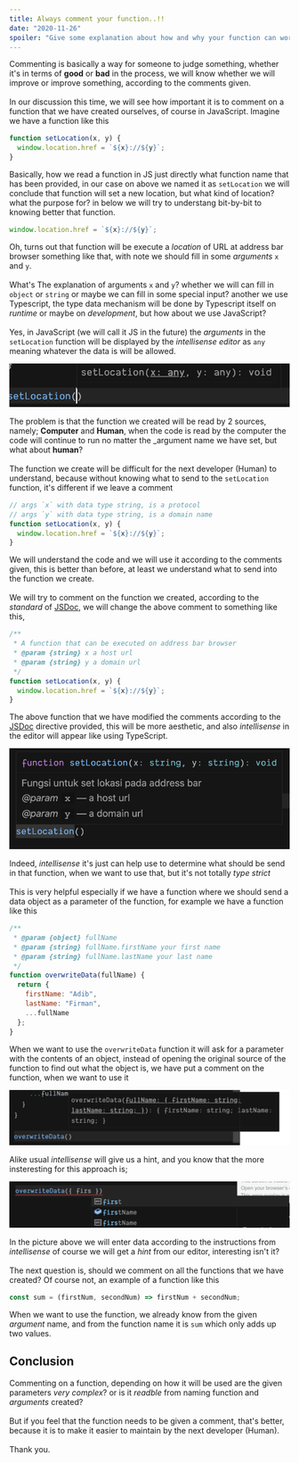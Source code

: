 ```yaml
---
title: Always comment your function..!!
date: "2020-11-26"
spoiler: "Give some explanation about how and why your function can work."
---
```


Commenting is basically a way for someone to judge something, whether it's in terms of **good** or **bad** in the process, we will know whether we will improve or improve something, according to the comments given.
\
\
In our discussion this time, we will see how important it is to comment on a function that we have created ourselves, of course in JavaScript. Imagine we have a function like this

```js
function setLocation(x, y) {
  window.location.href = `${x}://${y}`;
}
```

Basically, how we read a function in JS just directly what function name that has been provided, in our case on above we named it as `setLocation` we will conclude that function will set a new location, but what kind of location? what the purpose for? in below we will try to understang bit-by-bit to knowing better that function.

```js
window.location.href = `${x}://${y}`;
```

Oh, turns out that function will be execute a _location_ of URL at address bar browser something like that, with note we should fill in some _arguments_ `x` and `y`.
\
\
What's The explanation of arguments `x` and `y`? whether we will can fill in `object` or `string` or maybe we can fill in some special input? another we use Typescript, the type data mechanism will be done by Typescript itself on _runtime_ or maybe on _development_, but how about we use JavaScript?
\
\
Yes, in JavaScript (we will call it JS in the future) the _arguments_ in the `setLocation` function will be displayed by the _intellisense editor_ as `any` meaning whatever the data is will be allowed.

![](./image-4.png)

The problem is that the function we created will be read by 2 sources, namely; **Computer** and **Human**, when the code is read by the computer the code will continue to run no matter the \_argument name we have set, but what about **human**?
\
\
The function we create will be difficult for the next developer (Human) to understand, because without knowing what to send to the `setLocation` function, it's different if we leave a comment

```js
// args `x` with data type string, is a protocol
// args `y` with data type string, is a domain name
function setLocation(x, y) {
  window.location.href = `${x}://${y}`;
}
```

We will understand the code and we will use it according to the comments given, this is better than before, at least we understand what to send into the function we create.
\
\
We will try to comment on the function we created, according to the _standard_ of [JSDoc](https://jsdoc.app/), we will change the above comment to something like this,

```js
/**
 * A function that can be executed on address bar browser
 * @param {string} x a host url
 * @param {string} y a domain url
 */
function setLocation(x, y) {
  window.location.href = `${x}://${y}`;
}
```

The above function that we have modified the comments according to the [JSDoc](https://jsdoc.app/) directive provided, this will be more aesthetic, and also _intellisense_ in the editor will appear like using TypeScript.

![](./image-1.png)

Indeed, _intellisense_ it's just can help use to determine what should be send in that function, when we want to use that, but it's not totally _type strict_
\
\
This is very helpful especially if we have a function where we should send a data object as a parameter of the function, for example we have a function like this

```js
/**
 * @param {object} fullName
 * @param {string} fullName.firstName your first name
 * @param {string} fullName.lastName your last name
 */
function overwriteData(fullName) {
  return {
    firstName: "Adib",
    lastName: "Firman",
    ...fullName
  };
}
```

When we want to use the `overwriteData` function it will ask for a parameter with the contents of an object, instead of opening the original source of the function to find out what the object is, we have put a comment on the function, when we want to use it

![](./image-2.png)

Alike usual _intellisense_ will give us a hint, and you know that the more insteresting for this approach is;

![](./image-3.png)

In the picture above we will enter data according to the instructions from _intellisense_ of course we will get a _hint_ from our editor, interesting isn't it?
\
\
The next question is, should we comment on all the functions that we have created? Of course not, an example of a function like this

```js
const sum = (firstNum, secondNum) => firstNum + secondNum;
```

When we want to use the function, we already know from the given _argument_ name, and from the function name it is `sum` which only adds up two values.

## Conclusion

Commenting on a function, depending on how it will be used are the given parameters _very complex_? or is it _readble_ from naming function and _arguments_ created?
\
\
But if you feel that the function needs to be given a comment, that's better, because it is to make it easier to maintain by the next developer (Human).
\
\
Thank you.
